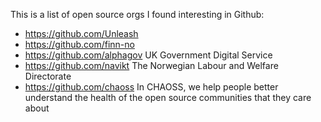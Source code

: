 This is a list of open source orgs I found interesting in Github:
- https://github.com/Unleash
- https://github.com/finn-no
- https://github.com/alphagov UK Government Digital Service
- https://github.com/navikt The Norwegian Labour and Welfare Directorate
- https://github.com/chaoss In CHAOSS, we help people better understand the health of the open source communities that they care about
